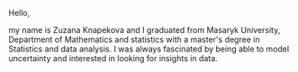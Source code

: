 Hello,

my name is Zuzana Knapekova and I graduated from Masaryk University, Department of Mathematics and statistics with a master's degree in Statistics and data analysis. 
I was always fascinated by being able to model uncertainty and interested in looking for insights in data. 
